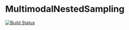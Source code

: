 # MultimodalNestedSampling

[![Build Status](https://travis-ci.org/lstagner/MultimodalNestedSampling.jl.svg?branch=master)](https://travis-ci.org/lstagner/MultimodalNestedSampling.jl)
